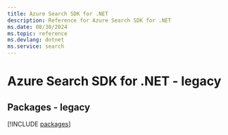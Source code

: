 ```yaml
---
title: Azure Search SDK for .NET
description: Reference for Azure Search SDK for .NET
ms.date: 08/30/2024
ms.topic: reference
ms.devlang: dotnet
ms.service: search
---
```

# Azure Search SDK for .NET - legacy
## Packages - legacy
[!INCLUDE [packages](search-index.md)]
